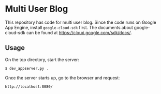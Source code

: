 # Multi User Blog

This repository has code for multi user blog.
Since the code runs on Google App Engine, install `google-cloud-sdk` first.
The documents about google-cloud-sdk can be found at <https://cloud.google.com/sdk/docs/>.

## Usage

On the top directory, start the server:

```bash
$ dev_appserver.py .
```

Once the server starts up, go to the browser and request:

```
http://localhost:8080/
```

